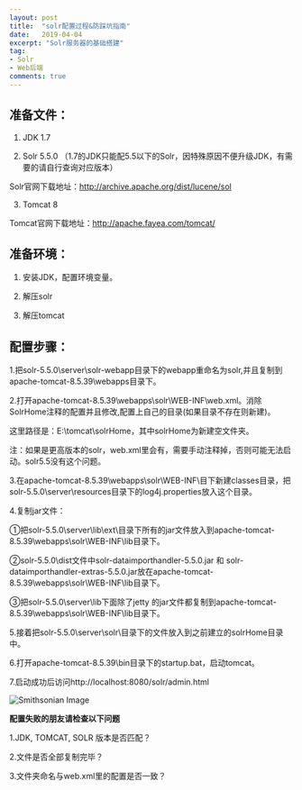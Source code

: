 ```yaml
---
layout: post
title:  "solr配置过程&防踩坑指南"
date:   2019-04-04
excerpt: "Solr服务器的基础搭建"
tag:
- Solr
- Web后端
comments: true
---
```


## 准备文件：

1. JDK 1.7 

2. Solr 5.5.0 （1.7的JDK只能配5.5以下的Solr，因特殊原因不便升级JDK，有需要的请自行查询对应版本）

Solr官网下载地址：http://archive.apache.org/dist/lucene/sol

3. Tomcat 8 

Tomcat官网下载地址：http://apache.fayea.com/tomcat/

## 准备环境：

1. 安装JDK，配置环境变量。

2. 解压solr

3. 解压tomcat

## 配置步骤：

1.把solr-5.5.0\server\solr-webapp目录下的webapp重命名为solr,并且复制到apache-tomcat-8.5.39\webapps目录下。

2.打开apache-tomcat-8.5.39\webapps\solr\WEB-INF\web.xml。消除SolrHome注释的配置并且修改,配置上自己的目录(如果目录不存在则新建)。

这里路径是：E:\tomcat\solrHome，其中solrHome为新建空文件夹。

注：如果是更高版本的solr，web.xml里会有<security-constraint>，需要手动注释掉，否则可能无法启动。solr5.5没有这个问题。

3.在apache-tomcat-8.5.39\webapps\solr\WEB-INF\目下新建classes目录，把solr-5.5.0\server\resources目录下的log4j.properties放入这个目录。

4.复制jar文件：

①把solr-5.5.0\server\lib\ext\目录下所有的jar文件放入到apache-tomcat-8.5.39\webapps\solr\WEB-INF\lib目录下。

②solr-5.5.0\dist文件中solr-dataimporthandler-5.5.0.jar 和 solr-dataimporthandler-extras-5.5.0.jar放在apache-tomcat-8.5.39\webapps\solr\WEB-INF\lib目录下。

③把solr-5.5.0\server\lib下面除了jetty 的jar文件都复制到apache-tomcat-8.5.39\webapps\solr\WEB-INF\lib目录下。

5.接着把solr-5.5.0\server\solr\目录下的文件放入到之前建立的solrHome目录中。

6.打开apache-tomcat-8.5.39\bin目录下的startup.bat，启动tomcat。

7.启动成功后访问http://localhost:8080/solr/admin.html

![Smithsonian Image](https://yawwq.github.io/assets/img/solr配置过程&防踩坑指南\7.png)

**配置失败的朋友请检查以下问题**

1.JDK, TOMCAT, SOLR 版本是否匹配？

2.文件是否全部复制完毕？

3.文件夹命名与web.xml里的配置是否一致？
